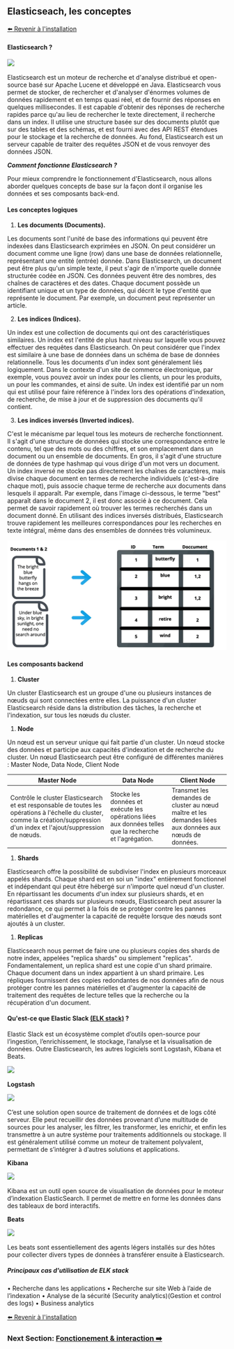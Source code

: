 ## Elasticseach, les conceptes

[:arrow_left: Revenir à l'installation](./README.md)

#### Elasticsearch ?

![](https://user.oc-static.com/upload/2017/10/10/15076639807937_Elasticsearch-Logo-Color-V.jpg.png)

<p>
Elasticsearch est un moteur de recherche et d'analyse distribué et open-source basé sur Apache Lucene et développé en Java. Elasticsearch vous permet de stocker, de rechercher et d'analyser d'énormes volumes de données rapidement et en temps quasi réel, et de fournir des réponses en quelques millisecondes. Il est capable d'obtenir des réponses de recherche rapides parce qu'au lieu de rechercher le texte directement, il recherche dans un index. Il utilise une structure basée sur des documents plutôt que sur des tables et des schémas, et est fourni avec des API REST étendues pour le stockage et la recherche de données. Au fond, Elasticsearch est un serveur capable de traiter des requêtes JSON et de vous renvoyer des données JSON.
</p>

<i>**Comment fonctionne Elasticsearch ?**</i>

<p>
Pour mieux comprendre le fonctionnement d'Elasticsearch, nous allons aborder quelques concepts de base sur la façon dont il organise les données et ses composants back-end.
</p>

#### Les conceptes logiques

1. **Les documents (Documents).**
<p>
Les documents sont l'unité de base des informations qui peuvent être indexées dans Elasticsearch exprimées en JSON. On peut considérer un document comme une ligne (row) dans une base de données relationnelle, représentant une entité (entrée) donnée. Dans Elasticsearch, un document peut être plus qu'un simple texte, il peut s'agir de n'importe quelle donnée structurée codée en JSON. Ces données peuvent être des nombres, des chaînes de caractères et des dates. Chaque document possède un identifiant unique et un type de données, qui décrit le type d'entité que représente le document. Par exemple, un document peut représenter un article.  
</p>

2. **Les indices (Indices).**
<p>
Un index est une collection de documents qui ont des caractéristiques similaires. Un index est l'entité de plus haut niveau sur laquelle vous pouvez effectuer des requêtes dans Elasticsearch. On peut considérer que l'index est similaire à une base de données dans un schéma de base de données relationnelle. Tous les documents d'un index sont généralement liés logiquement. Dans le contexte d'un site de commerce électronique, par exemple, vous pouvez avoir un index pour les clients, un pour les produits, un pour les commandes, et ainsi de suite. Un index est identifié par un nom qui est utilisé pour faire référence à l'index lors des opérations d'indexation, de recherche, de mise à jour et de suppression des documents qu'il contient. 
</p>

3. **Les indices inversés (Inverted indices).**
<p>
C'est le mécanisme par lequel tous les moteurs de recherche fonctionnent. Il s'agit d'une structure de données qui stocke une correspondance entre le contenu, tel que des mots ou des chiffres, et son emplacement dans un document ou un ensemble de documents. En gros, il s'agit d'une structure de données de type hashmap qui vous dirige d'un mot vers un document. Un index inversé ne stocke pas directement les chaînes de caractères, mais divise chaque document en termes de recherche individuels (c'est-à-dire chaque mot), puis associe chaque terme de recherche aux documents dans lesquels il apparaît. Par exemple, dans l'image ci-dessous, le terme "best" apparaît dans le document 2, il est donc associé à ce document. Cela permet de savoir rapidement où trouver les termes recherchés dans un document donné. En utilisant des indices inversés distribués, Elasticsearch trouve rapidement les meilleures correspondances pour les recherches en texte intégral, même dans des ensembles de données très volumineux.
</p>

![fff](./screeshots/concept-1.png)

#### Les composants backend

1. **Cluster**

<p>
Un cluster Elasticsearch est un groupe d'une ou plusieurs instances de nœuds qui sont connectées entre elles. La puissance d'un cluster Elasticsearch réside dans la distribution des tâches, la recherche et l'indexation, sur tous les nœuds du cluster.

</p>

1. **Node**

<p>
Un nœud est un serveur unique qui fait partie d'un cluster. Un nœud stocke des données et participe aux capacités d'indexation et de recherche du cluster. Un nœud Elasticsearch peut être configuré de différentes manières :
Master Node, Data Node, Client Node

</p>

| Master Node                                                                                                                                                                     | Data Node                                                                                               | Client Node                                                                                             |
| ------------------------------------------------------------------------------------------------------------------------------------------------------------------------------- | ------------------------------------------------------------------------------------------------------- | ------------------------------------------------------------------------------------------------------- |
| Contrôle le cluster Elasticsearch et est responsable de toutes les opérations à l'échelle du cluster, comme la création/suppression d'un index et l'ajout/suppression de nœuds. | Stocke les données et exécute les opérations liées aux données telles que la recherche et l'agrégation. | Transmet les demandes de cluster au nœud maître et les demandes liées aux données aux nœuds de données. |

1. **Shards**

<p>
Elasticsearch offre la possibilité de subdiviser l'index en plusieurs morceaux appelés shards. Chaque shard est en soi un "index" entièrement fonctionnel et indépendant qui peut être hébergé sur n'importe quel nœud d'un cluster. En répartissant les documents d'un index sur plusieurs shards, et en répartissant ces shards sur plusieurs nœuds, Elasticsearch peut assurer la redondance, ce qui permet à la fois de se protéger contre les pannes matérielles et d'augmenter la capacité de requête lorsque des nœuds sont ajoutés à un cluster.
</p>

1. **Replicas**

<p>
Elasticsearch nous permet de faire une ou plusieurs copies des shards de notre index, appelées "replica shards" ou simplement "replicas". Fondamentalement, un replica shard est une copie d'un shard primaire. Chaque document dans un index appartient à un shard primaire. Les répliques fournissent des copies redondantes de nos données afin de nous protéger contre les pannes matérielles et d'augmenter la capacité de traitement des requêtes de lecture telles que la recherche ou la récupération d'un document.
</p>

#### Qu'est-ce que Elastic Slack [(ELK stack)](https://www.elastic.co/what-is/elk-stack) ?

Elastic Slack est un écosystème complet d’outils open-source pour l’ingestion, l’enrichissement, le stockage, l’analyse et la visualisation de données. Outre Elasticsearch, les autres logiciels sont Logstash, Kibana et Beats.

![](https://www.bujarra.com/wp-content/uploads/2018/11/ELK-1.png)

**Logstash**

![](https://user-images.githubusercontent.com/567298/59528577-f96c0280-8ede-11e9-8204-121281a96177.png)

C’est une solution open source de traitement de données et de logs côté serveur.
Elle peut recueillir des données provenant d’une multitude de sources pour les analyser, les filtrer, les transformer, les enrichir, et enfin les transmettre à un autre système pour traitements additionnels ou stockage. Il est généralement utilisé comme un moteur de traitement polyvalent, permettant de s’intégrer à d’autres solutions et applications.

**Kibana**

![](https://encrypted-tbn0.gstatic.com/images?q=tbn:ANd9GcTApPXMWOKwNgyZV7chUreQN4NKOMSoIUO9k5SAk_zSohYAfX2dZf4vox9G9qBr6GM2YHQ&usqp=CAU)

Kibana est un outil open source de visualisation de données pour le moteur d’indexation ElasticSearch. Il permet de mettre en forme les données dans des tableaux de bord interactifs.

**Beats**

![](https://www.plutora.com/wp-content/uploads/2018/11/beats.jpg)

Les beats sont essentiellement des agents légers installés sur des hôtes pour collecter divers types de données à transférer ensuite à Elasticsearch.

##### Principaux cas d'utilisation de ELK stack

• Recherche dans les applications
• Recherche sur site Web à l’aide de l’indexation
• Analyse de la sécurité (Security analytics)(Gestion et control des logs)
• Business analytics

[:arrow_left: Revenir à l'installation](./README.md)

### Next Section: [Fonctionement & interaction :arrow_right:](./concepts.md)
